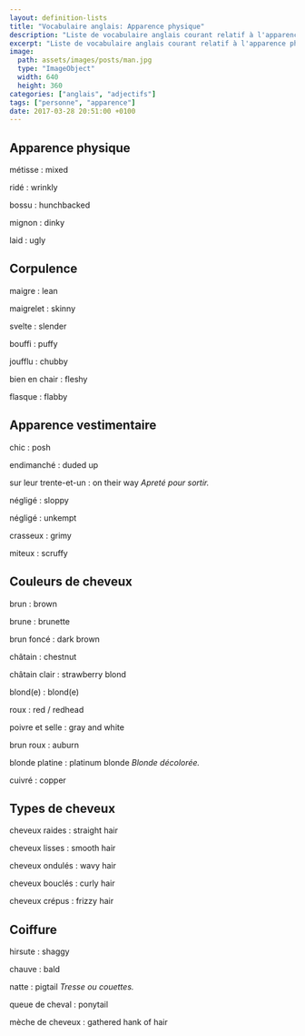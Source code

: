 ```yaml
---
layout: definition-lists
title: "Vocabulaire anglais: Apparence physique"
description: "Liste de vocabulaire anglais courant relatif à l'apparence physique d'une personne."
excerpt: "Liste de vocabulaire anglais courant relatif à l'apparence physique d'une personne."
image:
  path: assets/images/posts/man.jpg
  type: "ImageObject"
  width: 640
  height: 360
categories: ["anglais", "adjectifs"]
tags: ["personne", "apparence"]
date: 2017-03-28 20:51:00 +0100
---
```


## Apparence physique

métisse
: mixed

ridé
: wrinkly

bossu
: hunchbacked

mignon
: dinky

laid
: ugly


## Corpulence

maigre
: lean

maigrelet
: skinny

svelte
: slender

bouffi
: puffy

joufflu
: chubby

bien en chair
: fleshy

flasque
: flabby


## Apparence vestimentaire

chic
: posh

endimanché
: duded up

sur leur trente-et-un
: on their way
*Apreté pour sortir.*

négligé
: sloppy

négligé
: unkempt

crasseux
: grimy

miteux
: scruffy


## Couleurs de cheveux

brun
: brown

brune
: brunette

brun foncé
: dark brown

châtain
: chestnut

châtain clair
: strawberry blond

blond(e)
: blond(e)

roux
: red / redhead

poivre et selle
: gray and white

brun roux
: auburn

blonde platine
: platinum blonde
*Blonde décolorée.*

cuivré
: copper


## Types de cheveux

cheveux raides
: straight hair

cheveux lisses
: smooth hair

cheveux ondulés
: wavy hair

cheveux bouclés
: curly hair

cheveux crépus
: frizzy hair


## Coiffure

hirsute
: shaggy

chauve
: bald

natte
: pigtail
*Tresse ou couettes.*

queue de cheval
: ponytail

mèche de cheveux
: gathered hank of hair
